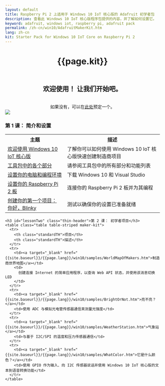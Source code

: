 ```yaml
---
layout: default
title: Raspberry Pi 2 上适用于 Windows 10 IoT 核心版的 Adafruit 初学者包
description: 查看此 Windows 10 IoT 核心版程序包提供的内容，并了解如何设置它。
keyword: adafruit, windows iot, raspberry pi, adafruit pack
permalink: /zh-cn/win10/AdafruitMakerKit.htm
lang: zh-cn
kit: Starter Pack for Windows 10 IoT Core on Raspberry Pi 2
---
```

<div class="row">
  <div class="col-xs-24">
    <header class="page-title-header">
      <h1 class="page-title">{{page.kit}}</h1>
    </header>
  </div>
</div>

<div class="row">
  <div class="col-md-12 col-xs-24">
    <center>
      <h2 class="thin-header floatTop">欢迎使用！ 让我们开始吧。</h2>
      <br/>
      如果没有，可以在<a target="_blank" href="http://adafruit.com/windows10iotpi2">此处</a>预定一个。
    </center>
  </div>
  <div class="col-md-12 col-xs-24">
   <img class="maker-kit" src="{{site.baseurl}}/Resources/images/AdafruitStarterPack/AdafruitDisplay.png">
  </div>
</div>

<div class="row">
  <div class="col-xs-24">
    <h3 class="thin-header">第 1 课： 简介和设置</h3>
    <table class="table table-striped maker-kit">
      <tr>
        <th class="standardTH">主题</th>
        <th class="standardTH">描述</th>
      </tr>
      <tr>
        <td><a href="{{site.baseurl}}/{{page.lang}}/win10/AdafruitWelcome.htm">欢迎使用 Windows 10 IoT 核心版</a></td>
        <td>了解你可以如何使用 Windows 10 IoT 核心版快速创建制造商项目</td>
      </tr>
      <tr>
        <td><a href="{{site.baseurl}}/{{page.lang}}/AdafruitKitContents.htm">工具包中的各个部分</a></td>
        <td>请参阅工具包中的所有部分和功能列表</td>
      </tr>
      <tr>
        <td><a href="{{site.baseurl}}/{{page.lang}}/win10/KitSetupPCRPI.htm">设置你的电脑和编程环境</a></td>
        <td>下载 Windows 10 和 Visual Studio</td>
      </tr>
      <tr>
        <td><a href="{{site.baseurl}}/{{page.lang}}/win10/KitSetupRPI.htm">设置你的 Raspberry Pi 2 板</a></td>
        <td>连接你的 Raspberry Pi 2 板并为其编程</td>
      </tr>
      <tr>
        <td><a href="{{site.baseurl}}/{{page.lang}}/win10/samples/KitBlinky.htm">创建你的第一个项目： 你好，Blinky</a></td>
        <td>测试以确保你的设置已准备就绪</td>
      </tr>
    </table>

    <h3 id="lessonTwo" class="thin-header">第 2 课： 初学者项目</h3>
    <table class="table table-striped maker-kit">
      <tr>
        <th class="standardTH">项目</th>
        <th class="standardTH">描述</th>
      </tr>
      <tr>
        <td><a target="_blank" href="{{site.baseurl}}/{{page.lang}}/win10/samples/WorldMapOfMakers.htm">制造商世界地图</a></td>
        <td>
          创建连接 Internet 的简单应用程序，以查询 Web API 状态，并使用该消息切换 LED
        </td>
      </tr>
      <tr>
        <td><a target="_blank" href="{{site.baseurl}}/{{page.lang}}/win10/samples/BrightOrNot.htm">亮不亮？</a></td>
        <td>使用 ADC 与模拟光电管传感器通信来测量光强度</td>
      </tr>
      <tr>
        <td><a target="_blank" href="{{site.baseurl}}/{{page.lang}}/win10/samples/WeatherStation.htm">气象站</a></td>
        <td>与基于 I2C/SPI 的温度和压力传感器通信</td>
      </tr>
      <tr>
        <td><a target="_blank" href="{{site.baseurl}}/{{page.lang}}/win10/samples/WhatColor.htm">它是什么颜色？</a></td>
        <td>使用 GPIO 作为输入、向 I2C 传感器说话并使用 Windows 10 IoT 核心版的文本到语音转换功能</td>
      </tr>
    </table>
  </div>
</div>
